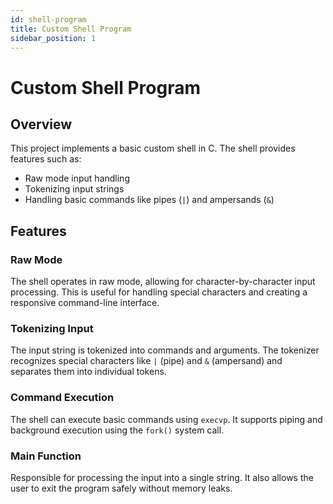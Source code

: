 ```yaml
---
id: shell-program
title: Custom Shell Program
sidebar_position: 1
---
```


# Custom Shell Program

## Overview

This project implements a basic custom shell in C. The shell provides features such as:

- Raw mode input handling
- Tokenizing input strings
- Handling basic commands like pipes (`|`) and ampersands (`&`)

## Features

### Raw Mode

The shell operates in raw mode, allowing for character-by-character input processing. This is useful for handling special characters and creating a responsive command-line interface.

### Tokenizing Input

The input string is tokenized into commands and arguments. The tokenizer recognizes special characters like `|` (pipe) and `&` (ampersand) and separates them into individual tokens.

### Command Execution

The shell can execute basic commands using `execvp`. It supports piping and background execution using the `fork()` system call.

### Main Function
Responsible for processing the input into a single string. It also allows the user to exit the program safely without memory leaks.

<!-- ```c
int main(void) {
    enable_raw_mode();
    char **exec_argv = NULL;
    char *input = (char *) malloc(sizeof(char) * MAX_INPUT_SIZE);
    int char_index = 0;
    char c = '\0';

    printf("$ ");
    fflush(stdout);

    while (read(STDIN_FILENO, &c, 1) == 1 && c != 'q' && c != 3) {
        // Processing input and handling commands
    }

    free(input);
    return 0;
} -->
